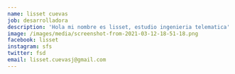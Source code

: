 ```yaml
---
name: lisset cuevas
job: desarrolladora
description: 'Hola mi nombre es lisset, estudio ingenieria telematica'
image: /images/media/screenshot-from-2021-03-12-18-51-18.png
facebook: lisset
instagram: sfs
twitter: fsd
email: lisset.cuevasj@gmail.com
---
```


